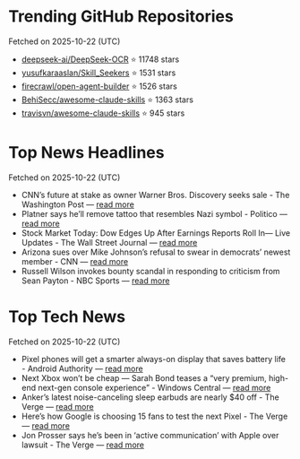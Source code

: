 # Trending GitHub Repositories
Fetched on 2025-10-22 (UTC)

- [deepseek-ai/DeepSeek-OCR](https://github.com/deepseek-ai/DeepSeek-OCR) ⭐ 11748 stars
- [yusufkaraaslan/Skill_Seekers](https://github.com/yusufkaraaslan/Skill_Seekers) ⭐ 1531 stars
- [firecrawl/open-agent-builder](https://github.com/firecrawl/open-agent-builder) ⭐ 1526 stars
- [BehiSecc/awesome-claude-skills](https://github.com/BehiSecc/awesome-claude-skills) ⭐ 1363 stars
- [travisvn/awesome-claude-skills](https://github.com/travisvn/awesome-claude-skills) ⭐ 945 stars

# Top News Headlines
Fetched on 2025-10-22 (UTC)
- CNN’s future at stake as owner Warner Bros. Discovery seeks sale - The Washington Post — [read more](https://www.washingtonpost.com/business/2025/10/21/warner-bros-discovery-sale-cnn/)
- Platner says he’ll remove tattoo that resembles Nazi symbol - Politico — [read more](https://www.politico.com/news/2025/10/21/graham-platner-tattoo-nazi-00617686)
- Stock Market Today: Dow Edges Up After Earnings Reports Roll In— Live Updates - The Wall Street Journal — [read more](https://www.wsj.com/livecoverage/stock-market-today-dow-sp-500-nasdaq-10-21-2025)
- Arizona sues over Mike Johnson’s refusal to swear in democrats’ newest member - CNN — [read more](https://www.cnn.com/2025/10/21/politics/adelita-grijalva-lawsuit-sworn-in-house)
- Russell Wilson invokes bounty scandal in responding to criticism from Sean Payton - NBC Sports — [read more](https://www.nbcsports.com/nfl/profootballtalk/rumor-mill/news/russell-wilson-invokes-bounty-scandal-in-responding-to-criticism-from-sean-payton)

# Top Tech News
Fetched on 2025-10-22 (UTC)
- Pixel phones will get a smarter always-on display that saves battery life - Android Authority — [read more](https://www.androidauthority.com/always-on-display-inactivity-detection-rumor-3609052/)
- Next Xbox won’t be cheap — Sarah Bond teases a “very premium, high-end next-gen console experience” - Windows Central — [read more](https://www.windowscentral.com/gaming/xbox/next-xbox-wont-be-cheap-sarah-bond-teases-a-very-premium-high-end-next-gen-console-experience)
- Anker’s latest noise-canceling sleep earbuds are nearly $40 off - The Verge — [read more](https://www.theverge.com/tech/803737/anker-soundcore-sleep-a30-earbuds-8bitdo-arcade-controller-deal-sale)
- Here’s how Google is choosing 15 fans to test the next Pixel - The Verge — [read more](https://www.theverge.com/report/803702/google-pixel-superfan-contest-rules)
- Jon Prosser says he’s been in ‘active communication’ with Apple over lawsuit - The Verge — [read more](https://www.theverge.com/news/803754/apple-jon-prosser-trade-secrets-lawsuit-responds-default)
